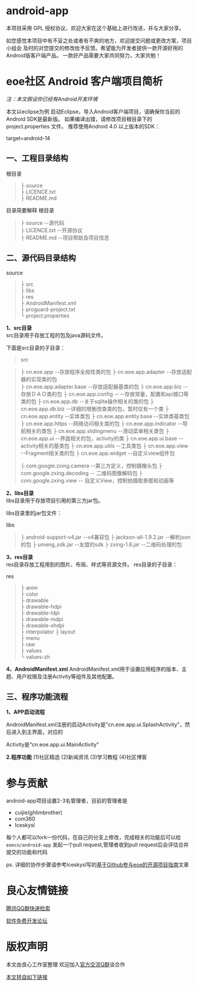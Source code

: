 android-app
===========

本项目采用 GPL 授权协议，欢迎大家在这个基础上进行改进，并与大家分享。

如您感觉本项目中有不妥之处或者有不爽的地方，欢迎提交问题或更改方案，项目小组会
及时的对您提交的修改给予反馈。希望能为开发者提供一款开源好用的Android版客户端产品。
一款好产品需要大家共同努力，大家共勉！

# **eoe社区 Android 客户端项目简析** #

*注：本文假设你已经有Android开发环境*

本文以eclipse为例 
启动Eclipse，导入Android客户端项目，请确保你当前的Android SDK是最新版。
如果编译出错，请修改项目根目录下的 project.properties 文件。
推荐使用Android 4.0 以上版本的SDK： 

target=android-14
## **一、工程目录结构** ##
根目录 
>├ source    
>├ LICENCE.txt  
>├ README.md  

目录简要解释 
根目录 
>├ source --源代码   
>├ LICENCE.txt --开源协议  
>├ README.md --项目帮助及项目信息  

## **二、源代码目录结构** ##
source 
>├ src    
>├ libs  
>├ res  
>├ AndroidManifest.xml  
>├ proguard-project.txt  
>└ project.properties  

**1、src目录**  
src目录用于存放工程的包及java源码文件。

下面是src目录的子目录：

> src  

>├ cn.eoe.app --存放程序全局性类的包 
>├ cn.eoe.app.adapter --存放适配器的实现类的包  
>├ cn.eoe.app.adapter.base --存放适配器基类的包 
>├ cn.eoe.app.biz --存放ＤＡＯ类的包 
>├ cn.eoe.app.config －－存放常量，配置和api接口等类的包 
>├ cn.eoe.app.db --关于sqlite操作相关的类的包 
>├ cn.eoe.app.db.biz --详细的增删改查类的包，暂时仅有一个类 
>├ cn.eoe.app.entity --实体类包 
>├ cn.eoe.app.entity.base --实体类基类包 
>├ cn.eoe.app.https --网络访问相关类的包 
>├ cn.eoe.app.indicator --导航相关的类包 
>├ cn.eoe.app.slidingmenu --滑动菜单相关类包 
>├ cn.eoe.app.ui --界面相关的包，activity的类 
>├ cn.eoe.app.ui.base --activity相关的基类包 
>├ cn.eoe.app.utils --工具类包 
>├ cn.eoe.app.view --Fragment相关类的包 
>├ cn.eoe.app.widget --自定义view组件包 
>
>├ com.google.zxing.camera --第三方定义，控制摄像头包 
>├ com.google.zxing.decoding -- 二维码图像解码包 
>├ com.google.zxing.view -- 自定义View，控制拍摄取景框和动画等 

 
**2、libs目录**  
libs目录用于存放项目引用的第三方jar包。

libs目录里的jar包文件：

libs
>├  android-support-v4.jar --v4兼容包 
>├ jackson-all-1.9.2.jar --解析json的包 
>├ umeng_sdk.jar --友盟的sdk 
>├ zxing-1.6.jar --二维码处理的包 

**3、res目录**  
res目录存放工程用到的图片、布局、样式等资源文件。 
res目录的子目录： 

res  
>├ anim  
>├ color  
>├ drawable  
>├ drawable-hdpi  
>├ drawable-ldpi  
>├ drawable-mdpi  
>├ drawable-xhdpi  
>├ interpolator 
>├ layout  
>├ menu  
>├ raw  
>├ values  
>└ values-zh  

**4、AndroidManifest.xml** 
AndroidManifest.xml用于设置应用程序的版本、主题、用户权限及注册Activity等组件及其他配置。

## **三、程序功能流程** ##
**1、APP启动流程**

AndroidManifest.xml注册的启动Activity是"cn.eoe.app.ui.SplashActivity"，然后进入到主界面，对应的

Activity是“cn.eoe.app.ui.MainActivity”


**2.程序功能** 
 (1)社区精选 
 (2)新闻资讯 
 (3)学习教程 
 (4)社区博客 


 

# **参与贡献** #
android-app项目设置2-3名管理者，目前的管理者是
- cuijie(ghlimbrother)
- com360
- Iceskysl

每个人都可以fork一份代码，在自己的分支上修改，完成相关的功能后可以给 `eoecn/android-app` 发起一个pull request,管理者收到pull request后会评估合并提交的功能和代码

ps. 
详细的协作步骤请参考Iceskysl写的[基于Github参与eoe的开源项目指南](http://u.720life.cn/g/99671cb86df3fb727b007d53dcbd9e31e25688e963c2bb4fa8a4a8fd415381d26d22b75770f46f953ba3fb5676dc8b85)文章



 # 良心友情链接

[腾讯QQ群快速检索](http://u.720life.cn/s/8cf73f7c)

[软件免费开发论坛](http://u.720life.cn/s/bbb01dc0)

# 版权声明 

本文由良心工作室整理 欢迎加入[官方交流Q群](https://u.720life.cn/s/f2316816)谈合作

[本文转自如下链接](http://u.720life.cn/g/2e71d0f0a5c601172267ba20d3a43c6ed027b596ff296df84a89bc57a35d540987e7a7519b55652a873c4d326026c4b7b6c10f741d024bfdbaa9c9ac572bb2a0)